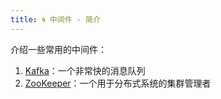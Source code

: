 ```yaml
---
title: 🌀 中间件 - 简介
---
```


介绍一些常用的中间件：

1. [Kafka](/interview/middleware/kafka/)：一个非常快的消息队列
2. [ZooKeeper](/interview/middleware/zookeeper/)：一个用于分布式系统的集群管理者
